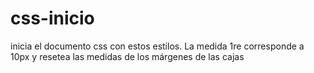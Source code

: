 # css-inicio
inicia el documento css con estos estilos. La medida 1re corresponde a 10px y resetea las medidas de los márgenes de las cajas